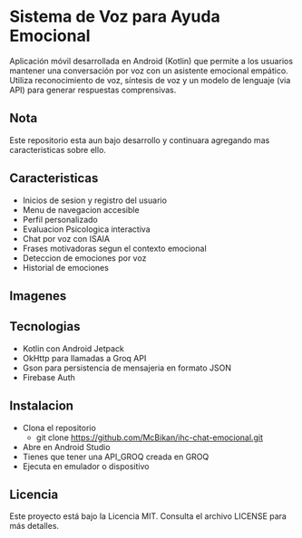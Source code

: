 # Sistema de Voz para Ayuda Emocional
Aplicación móvil desarrollada en Android (Kotlin) que permite a los usuarios mantener una conversación por voz con un asistente emocional empático. Utiliza reconocimiento de voz, síntesis de voz y un modelo de lenguaje (via API) para generar respuestas comprensivas.

## Nota
Este repositorio esta aun bajo desarrollo y continuara agregando mas caracteristicas sobre ello.

## Caracteristicas
- Inicios de sesion y registro del usuario
- Menu de navegacion accesible
- Perfil personalizado
- Evaluacion Psicologica interactiva
- Chat por voz con ISAIA
- Frases motivadoras segun el contexto emocional
- Deteccion de emociones por voz
- Historial de emociones

## Imagenes

## Tecnologias
- Kotlin con Android Jetpack
- OkHttp para llamadas a Groq API
- Gson para persistencia de mensajeria en formato JSON
- Firebase Auth

## Instalacion
- Clona el repositorio
  - git clone https://github.com/McBikan/ihc-chat-emocional.git
- Abre en Android Studio
- Tienes que tener una API_GROQ creada en GROQ
- Ejecuta en emulador o dispositivo

## Licencia
Este proyecto está bajo la Licencia MIT. Consulta el archivo LICENSE para más detalles.
